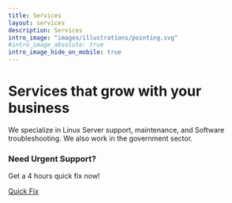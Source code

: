 ```yaml
---
title: Services
layout: services
description: Services
intro_image: "images/illustrations/pointing.svg"
#intro_image_absolute: true
intro_image_hide_on_mobile: true
---
```


# Services that grow with your business

We specialize in Linux Server support, maintenance, and Software troubleshooting. We also work in the government sector.

### Need Urgent Support?
Get a 4 hours quick fix now!

<div class="row justify-content-center">
  <div class="col-auto">
    <a class="button button-primary" href="/quick-fix">Quick Fix</a>
  </div>
</div>
